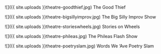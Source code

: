 ![]({{ site.uploads }}theatre-goodthief.jpg)
<span class="caption">The Good Thief</span>

![]({{ site.uploads }}theatre-bigsillyimprov.jpg)
<span class="caption">The Big Silly Improv Show</span>

![]({{ site.uploads }}theatre-storieswheels.jpg)
<span class="caption">Stories on Wheels</span>

![]({{ site.uploads }}theatre-phileas.jpg)
<span class="caption">The Phileas Flash Show</span>

![]({{ site.uploads }}theatre-poetryslam.jpg)
<span class="caption">Words We ‘Ave Poetry Slam</span>

